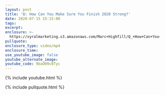 ```yaml
---
layout: post
title: 'Q: How Can You Make Sure You Finish 2020 Strong?'
date: 2020-07-15 15:15:00
tags:
excerpt:
enclosure: >-
  https://vyralmarketing.s3.amazonaws.com/Marc+Highfill/Q_+How+Can+You+Make+Sure+You+Finish+2020+Strong_.mp4
pullquote:
enclosure_type: video/mp4
enclosure_time:
use_youtube_image: false
youtube_alternate_image:
youtube_code: 9baO09c8Tyc
---
```


{% include youtube.html %}

{% include pullquote.html %}

&nbsp;
